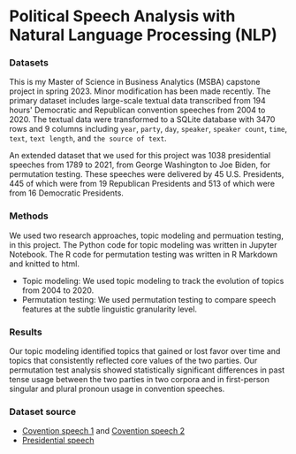 # Political Speech Analysis with Natural Language Processing (NLP)

### Datasets
This is my Master of Science in Business Analytics (MSBA) capstone project in spring 2023. Minor modification has been made recently. The primary dataset includes large-scale textual data transcribed from 194 hours' Democratic and Republican convention speeches from 2004 to 2020. The textual data were transformed to a SQLite database with 3470 rows and 9 columns including `year`, `party`, `day`, `speaker`, `speaker count`, `time`, `text`, `text length`, and `the source of text`.

An extended dataset that we used for this project was 1038 presidential speeches from 1789 to 2021, from George Washington to Joe Biden, for permutation testing. These speeches were delivered by 45 U.S. Presidents, 445 of which were from 19 Republican Presidents and 513 of which were from 16 Democratic Presidents.
### Methods
We used two research approaches, topic modeling and permuation testing, in this project. The Python code for topic modeling was written in Jupyter Notebook. The R code for permutation testing was written in R Markdown and knitted to html. 
* Topic modeling: We used topic modeling to track the evolution of topics from 2004 to 2020.
* Permutation testing: We used permutation testing to compare speech features at the subtle linguistic granularity level. 
### Results
Our topic modeling identified topics that gained or lost favor over time and topics that consistently reflected core values of the two parties. Our permutation test analysis showed statistically significant differences in past tense usage between the two parties in two corpora and in first-person singular and plural pronoun usage in convention speeches. 
### Dataset source
* [Covention speech 1](rev.com)  and [Covention speech 2](C-SPAN.org)
* [Presidential speech](https://millercenter.org/the-presidency/presidential-speeches) 
